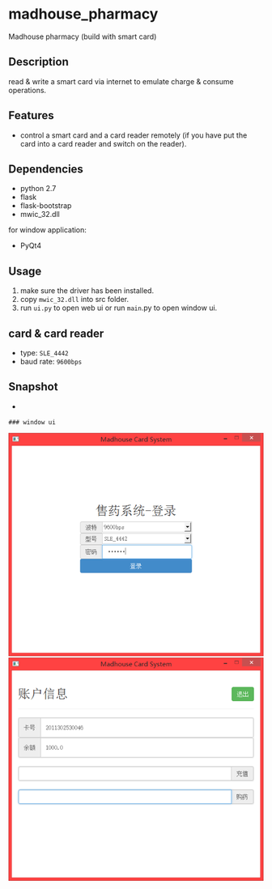 ﻿# madhouse_pharmacy

Madhouse pharmacy (build with smart card)

## Description

read & write a smart card via internet to emulate charge & consume operations.

## Features

* control a smart card and a card reader remotely (if you have put the card into a card reader and switch on the reader).

## Dependencies

*   python 2.7
*   flask
*   flask-bootstrap
*   mwic_32.dll

for window application:

*   PyQt4

## Usage

1.   make sure the driver has been installed.
2.   copy `mwic_32.dll` into src folder.
3.   run `ui.py` to open web ui or run `main`.py to open window ui. 


## card & card reader

*   type: `SLE_4442`
*   baud rate: `9600bps`

## Snapshot

*   

    ### window ui
    
![img1](./sample/img1.png)
![img2](./sample/img2.png)
